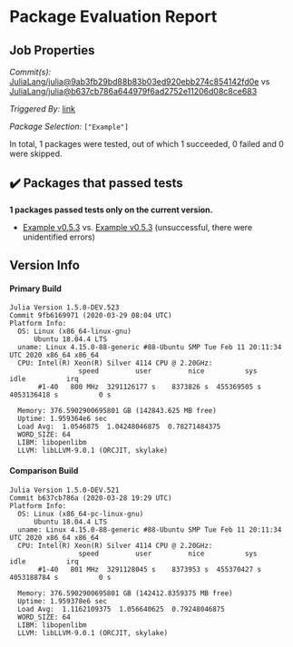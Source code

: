 # Package Evaluation Report

## Job Properties

*Commit(s):* [JuliaLang/julia@9ab3fb29bd88b83b03ed920ebb274c854142fd0e](https://github.com/JuliaLang/julia/commit/9ab3fb29bd88b83b03ed920ebb274c854142fd0e) vs [JuliaLang/julia@b637cb786a644979f6ad2752e11206d08c8ce683](https://github.com/JuliaLang/julia/commit/b637cb786a644979f6ad2752e11206d08c8ce683)

*Triggered By:* [link](https://github.com/JuliaLang/julia/pull/35294#issuecomment-605600929)

*Package Selection:* `["Example"]`

In total, 1 packages were tested, out of which 1 succeeded, 0 failed and 0 were skipped.


## :heavy_check_mark: Packages that passed tests

**1 packages passed tests only on the current version.**

- [Example v0.5.3](logs/Example/1.5.0-DEV-9fb6169971.log) vs. [Example v0.5.3](logs/Example/1.5.0-DEV-b637cb786a.log) (unsuccessful, there were unidentified errors)


## Version Info

#### Primary Build

```
Julia Version 1.5.0-DEV.523
Commit 9fb6169971 (2020-03-29 08:04 UTC)
Platform Info:
  OS: Linux (x86_64-linux-gnu)
      Ubuntu 18.04.4 LTS
  uname: Linux 4.15.0-88-generic #88-Ubuntu SMP Tue Feb 11 20:11:34 UTC 2020 x86_64 x86_64
  CPU: Intel(R) Xeon(R) Silver 4114 CPU @ 2.20GHz: 
                 speed         user         nice          sys         idle          irq
       #1-40   800 MHz  3291126177 s    8373826 s  455369505 s  4053136418 s          0 s
       
  Memory: 376.5902900695801 GB (142843.625 MB free)
  Uptime: 1.959364e6 sec
  Load Avg:  1.0546875  1.04248046875  0.78271484375
  WORD_SIZE: 64
  LIBM: libopenlibm
  LLVM: libLLVM-9.0.1 (ORCJIT, skylake)

```

#### Comparison Build

```
Julia Version 1.5.0-DEV.521
Commit b637cb786a (2020-03-28 19:29 UTC)
Platform Info:
  OS: Linux (x86_64-pc-linux-gnu)
      Ubuntu 18.04.4 LTS
  uname: Linux 4.15.0-88-generic #88-Ubuntu SMP Tue Feb 11 20:11:34 UTC 2020 x86_64 x86_64
  CPU: Intel(R) Xeon(R) Silver 4114 CPU @ 2.20GHz: 
                 speed         user         nice          sys         idle          irq
       #1-40   801 MHz  3291128045 s    8373953 s  455370427 s  4053188784 s          0 s
       
  Memory: 376.5902900695801 GB (142412.8359375 MB free)
  Uptime: 1.959378e6 sec
  Load Avg:  1.1162109375  1.056640625  0.79248046875
  WORD_SIZE: 64
  LIBM: libopenlibm
  LLVM: libLLVM-9.0.1 (ORCJIT, skylake)

```
<!-- Generated on 2020-03-29T04:18:52.87 -->
